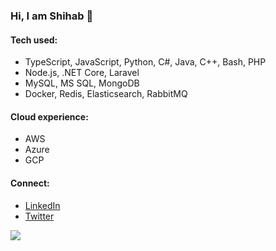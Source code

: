 ### Hi, I am Shihab 👋
#### Tech used:
- TypeScript, JavaScript, Python, C#, Java, C++, Bash, PHP
- Node.js, .NET Core, Laravel
- MySQL, MS SQL, MongoDB
- Docker, Redis, Elasticsearch, RabbitMQ

#### Cloud experience:
- AWS
- Azure
- GCP

#### Connect:
- [LinkedIn](https://www.linkedin.com/in/shihabmridha)
- [Twitter](https://twitter.com/shihabmridha)

![](https://komarev.com/ghpvc/?username=shihabmridha&color=green&style=flat-square&label=Guests)
